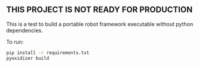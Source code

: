 ## THIS PROJECT IS NOT READY FOR PRODUCTION

This is a test to build a portable robot framework executable without python dependencies.

To run:

```sh
pip install -r requirements.txt
pyoxidizer build
```

